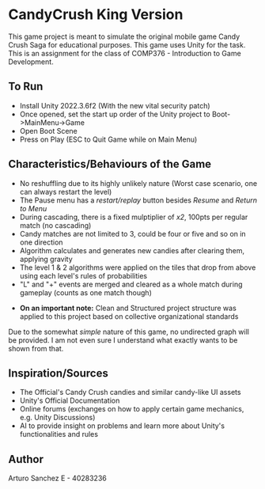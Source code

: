 # CandyCrush King Version
This game project is meant to simulate the original mobile game Candy Crush Saga for educational purposes. This game uses Unity for the task. This is an assignment for the class of COMP376 - Introduction to Game Development.

## To Run
* Install Unity 2022.3.6f2 (With the new vital security patch) <br>
* Once opened, set the start up order of the Unity project to Boot->MainMenu->Game
* Open Boot Scene <br>
* Press on Play (ESC to Quit Game while on Main Menu)

## Characteristics/Behaviours of the Game
* No reshuffling due to its highly unlikely nature (Worst case scenario, one can always restart the level) <br>
* The Pause menu has a _restart/replay_ button besides _Resume_ and _Return to Menu_<br>
* During cascading, there is a fixed mulptiplier of _x2_, 100pts per regular match (no cascading) <br>
* Candy matches are not limited to 3, could be four or five and so on in one direction <br>
* Algorithm calculates and generates new candies after clearing them, applying gravity <br>
* The level 1 & 2 algorithms were applied on the tiles that drop from above using each level's rules of probabilities <br>
* "L" and "+" events are merged and cleared as a whole match during gameplay (counts as one match though) <br>
- **On an important note:** Clean and Structured project structure was applied to this project based on collective organizational standards <br>

Due to the somewhat _simple_ nature of this game, no undirected graph will be provided. I am not even sure I understand what exactly wants to be shown from that.

## Inspiration/Sources
* The Official's Candy Crush candies and similar candy-like UI assets
* Unity's Official Documentation
* Online forums (exchanges on how to apply certain game mechanics, e.g. Unity Discussions)
* AI to provide insight on problems and learn more about Unity's functionalities and rules
  
## Author
Arturo Sanchez E - 40283236
